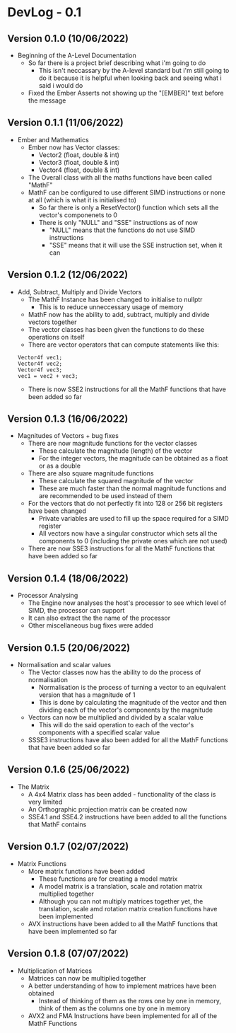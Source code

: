 # DevLog - 0.1

## Version 0.1.0 (10/06/2022)
- Beginning of the A-Level Documentation
    - So far there is a project brief describing what i'm going to do
        - This isn't neccassary by the A-level standard but i'm still going to do it because it is helpful when looking back and seeing what i said i would do
    - Fixed the Ember Asserts not showing up the "[EMBER]" text before the message

## Version 0.1.1 (11/06/2022)
- Ember and Mathematics
    - Ember now has Vector classes:
        - Vector2 (float, double & int)
        - Vector3 (float, double & int)
        - Vector4 (float, double & int)
    - The Overall class with all the maths functions have been called "MathF"
    - MathF can be configured to use different SIMD instructions or none at all (which is what it is initialised to)
        - So far there is only a ResetVector() function which sets all the vector's componenets to 0
        - There is only "NULL" and "SSE" instructions as of now
            - "NULL" means that the functions do not use SIMD instructions
            - "SSE" means that it will use the SSE instruction set, when it can

## Version 0.1.2 (12/06/2022)
- Add, Subtract, Multiply and Divide Vectors
    - The MathF Instance has been changed to initialise to nullptr
        - This is to reduce unneccessary usage of memory
    - MathF now has the ability to add, subtract, multiply and divide vectors together
    - The vector classes has been given the functions to do these operations on itself
    - There are vector operators that can compute statements like this:
    ```
    Vector4f vec1;
    Vector4f vec2;
    Vector4f vec3;
    vec1 = vec2 + vec3;
    ```
    - There is now SSE2 instructions for all the MathF functions that have been added so far

## Version 0.1.3 (16/06/2022)
- Magnitudes of Vectors + bug fixes
    - There are now magnitude functions for the vector classes
        - These calculate the magnitude (length) of the vector
        - For the integer vectors, the magnitude can be obtained as a float or as a double
    - There are also square magnitude functions
        - These calculate the squared magnitude of the vector
        - These are much faster than the normal magnitude functions and are recommended to be used instead of them
    - For the vectors that do not perfectly fit into 128 or 256 bit registers have been changed
        - Private variables are used to fill up the space required for a SIMD register
        - All vectors now have a singular constructor which sets all the components to 0 (including the private ones which are not used)
    - There are now SSE3 instructions for all the MathF functions that have been added so far

## Version 0.1.4 (18/06/2022)
- Processor Analysing
    - The Engine now analyses the host's processor to see which level of SIMD, the processor can support
    - It can also extract the the name of the processor
    - Other miscellaneous bug fixes were added

## Version 0.1.5 (20/06/2022)
- Normalisation and scalar values
    - The Vector classes now has the ability to do the process of normalisation
        - Normalisation is the process of turning a vector to an equivalent version that has a magnitude of 1
        - This is done by calculating the magnitude of the vector and then dividing each of the vector's components by the magnitude
    - Vectors can now be multiplied and divided by a scalar value
        - This will do the said operation to each of the vector's components with a specified scalar value
    - SSSE3 instructions have also been added for all the MathF functions that have been added so far

## Version 0.1.6 (25/06/2022)
- The Matrix
    - A 4x4 Matrix class has been added - functionality of the class is very limited
    - An Orthographic projection matrix can be created now
    - SSE4.1 and SSE4.2 instructions have been added to all the functions that MathF contains

## Version 0.1.7 (02/07/2022)
- Matrix Functions
    - More matrix functions have been added
        - These functions are for creating a model matrix
        - A model matrix is a translation, scale and rotation matrix multiplied together
        - Although you can not multiply matrices together yet, the translation, scale amd rotation matrix creation functions have been implemented
    - AVX instructions have been added to all the MathF functions that have been implemented so far

## Version 0.1.8 (07/07/2022)
- Multiplication of Matrices
    - Matrices can now be multiplied together
    - A better understanding of how to implement matrices have been obtained
        - Instead of thinking of them as the rows one by one in memory, think of them as the columns one by one in memory
    - AVX2 and FMA Instructions have been implemented for all of the MathF Functions